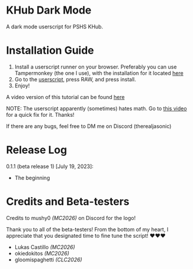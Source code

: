 # KHub Dark Mode
A dark mode userscript for PSHS KHub.


# Installation Guide

1. Install a userscript runner on your browser. Preferably you can use Tampermonkey (the one I use), with the installation for it located [here](https://www.tampermonkey.net/)
2. Go to the [userscript](https://github.com/JaSonic4PSHSMC/pshsdarkmode/blob/main/khubdarkmode.user.js), press RAW, and press install.
3. Enjoy!

A video version of this tutorial can be found [here](https://www.youtube.com/watch?v=YpNpWdUvdZA)

NOTE: The userscript apparently (sometimes) hates math. Go to [this video](https://youtu.be/NsKCpd5a09Q) for a quick fix for it. Thanks!

If there are any bugs, feel free to DM me on Discord (therealjasonic)


# Release Log

0.1.1 (beta release 1) [July 19, 2023]:
- The beginning


# Credits and Beta-testers

Credits to mushy0 *(MC2026)* on Discord for the logo!

Thank you to all of the beta-testers! From the bottom of my heart, I appreciate that you designated time to fine tune the script! ❤️❤️❤️
- Lukas Castillo *(MC2026)*
- okiedokitos *(MC2026)*
- gloomispaghetti *(CLC2026)*
